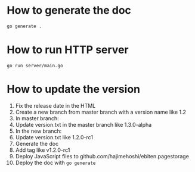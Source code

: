 # How to generate the doc

`go generate .`

# How to run HTTP server

`go run server/main.go`

# How to update the version

1. Fix the release date in the HTML
2. Create a new branch from master branch with a version name like 1.2
3. In master branch:
  1. Update version.txt in the master branch like 1.3.0-alpha
4. In the new branch:
  1. Update version.txt like 1.2.0-rc1
  2. Generate the doc
  3. Add tag like v1.2.0-rc1
  4. Deploy JavaScript files to github.com/hajimehoshi/ebiten.pagestorage
  5. Deploy the doc with `go generate`
